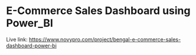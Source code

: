 # E-Commerce Sales Dashboard using Power_BI


Live link: https://www.novypro.com/project/bengal-e-commerce-sales-dashboard-power-bi
